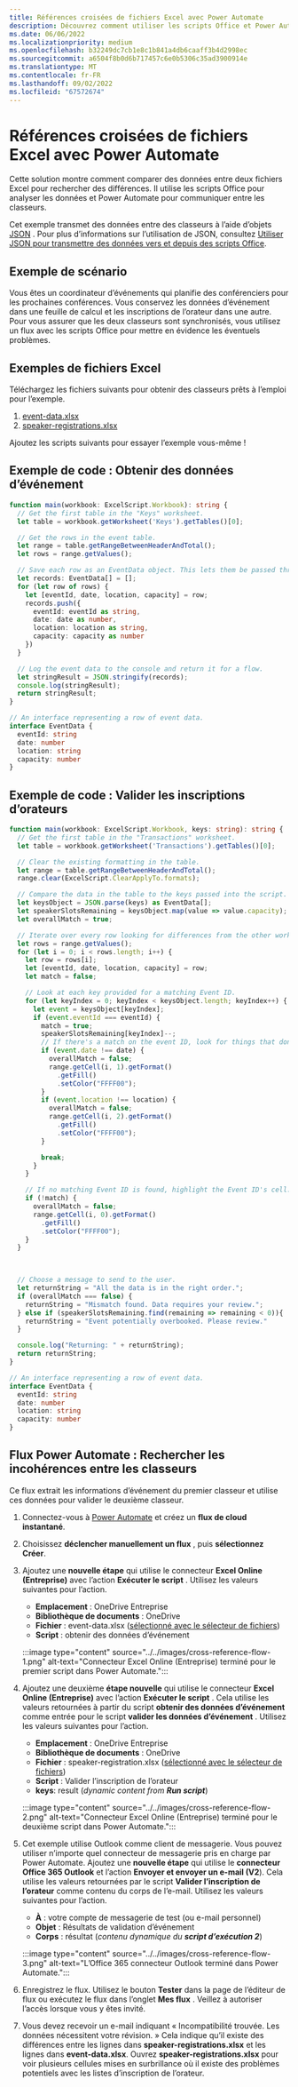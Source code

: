 ```yaml
---
title: Références croisées de fichiers Excel avec Power Automate
description: Découvrez comment utiliser les scripts Office et Power Automate pour référencer et mettre en forme un fichier Excel.
ms.date: 06/06/2022
ms.localizationpriority: medium
ms.openlocfilehash: b32249dc7cb1e8c1b841a4db6caaff3b4d2998ec
ms.sourcegitcommit: a6504f8b0d6b717457c6e0b5306c35ad3900914e
ms.translationtype: MT
ms.contentlocale: fr-FR
ms.lasthandoff: 09/02/2022
ms.locfileid: "67572674"
---
```

# <a name="cross-reference-excel-files-with-power-automate"></a>Références croisées de fichiers Excel avec Power Automate

Cette solution montre comment comparer des données entre deux fichiers Excel pour rechercher des différences. Il utilise les scripts Office pour analyser les données et Power Automate pour communiquer entre les classeurs.

Cet exemple transmet des données entre des classeurs à l’aide d’objets [JSON](https://www.w3schools.com/whatis/whatis_json.asp) . Pour plus d’informations sur l’utilisation de JSON, consultez [Utiliser JSON pour transmettre des données vers et depuis des scripts Office](../../develop/use-json.md).

## <a name="example-scenario"></a>Exemple de scénario

Vous êtes un coordinateur d’événements qui planifie des conférenciers pour les prochaines conférences. Vous conservez les données d’événement dans une feuille de calcul et les inscriptions de l’orateur dans une autre. Pour vous assurer que les deux classeurs sont synchronisés, vous utilisez un flux avec les scripts Office pour mettre en évidence les éventuels problèmes.

## <a name="sample-excel-files"></a>Exemples de fichiers Excel

Téléchargez les fichiers suivants pour obtenir des classeurs prêts à l’emploi pour l’exemple.

1. [event-data.xlsx](event-data.xlsx)
1. [speaker-registrations.xlsx](speaker-registrations.xlsx)

Ajoutez les scripts suivants pour essayer l’exemple vous-même !

## <a name="sample-code-get-event-data"></a>Exemple de code : Obtenir des données d’événement

```TypeScript
function main(workbook: ExcelScript.Workbook): string {
  // Get the first table in the "Keys" worksheet.
  let table = workbook.getWorksheet('Keys').getTables()[0];

  // Get the rows in the event table.
  let range = table.getRangeBetweenHeaderAndTotal();
  let rows = range.getValues();

  // Save each row as an EventData object. This lets them be passed through Power Automate.
  let records: EventData[] = [];
  for (let row of rows) {
    let [eventId, date, location, capacity] = row;
    records.push({
      eventId: eventId as string,
      date: date as number,
      location: location as string,
      capacity: capacity as number
    })
  }

  // Log the event data to the console and return it for a flow.
  let stringResult = JSON.stringify(records);
  console.log(stringResult);
  return stringResult;
}

// An interface representing a row of event data.
interface EventData {
  eventId: string
  date: number
  location: string
  capacity: number
}
```

## <a name="sample-code-validate-speaker-registrations"></a>Exemple de code : Valider les inscriptions d’orateurs

```TypeScript
function main(workbook: ExcelScript.Workbook, keys: string): string {
  // Get the first table in the "Transactions" worksheet.
  let table = workbook.getWorksheet('Transactions').getTables()[0];

  // Clear the existing formatting in the table.
  let range = table.getRangeBetweenHeaderAndTotal();
  range.clear(ExcelScript.ClearApplyTo.formats);

  // Compare the data in the table to the keys passed into the script.
  let keysObject = JSON.parse(keys) as EventData[];
  let speakerSlotsRemaining = keysObject.map(value => value.capacity);
  let overallMatch = true;

  // Iterate over every row looking for differences from the other worksheet.
  let rows = range.getValues();
  for (let i = 0; i < rows.length; i++) {
    let row = rows[i];
    let [eventId, date, location, capacity] = row;
    let match = false;

    // Look at each key provided for a matching Event ID.
    for (let keyIndex = 0; keyIndex < keysObject.length; keyIndex++) {
      let event = keysObject[keyIndex];
      if (event.eventId === eventId) {
        match = true;
        speakerSlotsRemaining[keyIndex]--;
        // If there's a match on the event ID, look for things that don't match and highlight them.
        if (event.date !== date) {
          overallMatch = false;
          range.getCell(i, 1).getFormat()
            .getFill()
            .setColor("FFFF00");
        }
        if (event.location !== location) {
          overallMatch = false;
          range.getCell(i, 2).getFormat()
            .getFill()
            .setColor("FFFF00");
        }

        break;
      }
    }

    // If no matching Event ID is found, highlight the Event ID's cell.
    if (!match) {
      overallMatch = false;
      range.getCell(i, 0).getFormat()
        .getFill()
        .setColor("FFFF00");
    }
  }

  

  // Choose a message to send to the user.
  let returnString = "All the data is in the right order.";
  if (overallMatch === false) {
    returnString = "Mismatch found. Data requires your review.";
  } else if (speakerSlotsRemaining.find(remaining => remaining < 0)){
    returnString = "Event potentially overbooked. Please review."
  }

  console.log("Returning: " + returnString);
  return returnString;
}

// An interface representing a row of event data.
interface EventData {
  eventId: string
  date: number
  location: string
  capacity: number
}
```

## <a name="power-automate-flow-check-for-inconsistencies-across-the-workbooks"></a>Flux Power Automate : Rechercher les incohérences entre les classeurs

Ce flux extrait les informations d’événement du premier classeur et utilise ces données pour valider le deuxième classeur.

1. Connectez-vous à [Power Automate](https://flow.microsoft.com) et créez un **flux de cloud instantané**.
1. Choisissez **déclencher manuellement un flux** , puis **sélectionnez Créer**.
1. Ajoutez une **nouvelle étape** qui utilise le connecteur **Excel Online (Entreprise)** avec l’action **Exécuter le script** . Utilisez les valeurs suivantes pour l’action.
    * **Emplacement** : OneDrive Entreprise
    * **Bibliothèque de documents** : OneDrive
    * **Fichier** : event-data.xlsx ([sélectionné avec le sélecteur de fichiers](../../testing/power-automate-troubleshooting.md#select-workbooks-with-the-file-browser-control))
    * **Script** : obtenir des données d’événement

    :::image type="content" source="../../images/cross-reference-flow-1.png" alt-text="Connecteur Excel Online (Entreprise) terminé pour le premier script dans Power Automate.":::

1. Ajoutez une deuxième **étape nouvelle** qui utilise le connecteur **Excel Online (Entreprise)** avec l’action **Exécuter le script** . Cela utilise les valeurs retournées à partir du script **obtenir des données d’événement** comme entrée pour le script **valider les données d’événement** . Utilisez les valeurs suivantes pour l’action.
    * **Emplacement** : OneDrive Entreprise
    * **Bibliothèque de documents** : OneDrive
    * **Fichier** : speaker-registration.xlsx ([sélectionné avec le sélecteur de fichiers](../../testing/power-automate-troubleshooting.md#select-workbooks-with-the-file-browser-control))
    * **Script** : Valider l’inscription de l’orateur
    * **keys**: result (_dynamic content from **Run script**_)

    :::image type="content" source="../../images/cross-reference-flow-2.png" alt-text="Connecteur Excel Online (Entreprise) terminé pour le deuxième script dans Power Automate.":::
1. Cet exemple utilise Outlook comme client de messagerie. Vous pouvez utiliser n’importe quel connecteur de messagerie pris en charge par Power Automate. Ajoutez une **nouvelle étape** qui utilise le **connecteur Office 365 Outlook** et l’action **Envoyer et envoyer un e-mail (V2**). Cela utilise les valeurs retournées par le script **Valider l’inscription de l’orateur** comme contenu du corps de l’e-mail. Utilisez les valeurs suivantes pour l’action.
    * **À** : votre compte de messagerie de test (ou e-mail personnel)
    * **Objet** : Résultats de validation d’événement
    * **Corps** : résultat (_contenu dynamique du **script d’exécution 2**_)

    :::image type="content" source="../../images/cross-reference-flow-3.png" alt-text="L’Office 365 connecteur Outlook terminé dans Power Automate.":::
1. Enregistrez le flux. Utilisez le bouton **Tester** dans la page de l’éditeur de flux ou exécutez le flux dans l’onglet **Mes flux** . Veillez à autoriser l’accès lorsque vous y êtes invité.
1. Vous devez recevoir un e-mail indiquant « Incompatibilité trouvée. Les données nécessitent votre révision. » Cela indique qu’il existe des différences entre les lignes dans **speaker-registrations.xlsx** et les lignes dans **event-data.xlsx**. Ouvrez **speaker-registrations.xlsx** pour voir plusieurs cellules mises en surbrillance où il existe des problèmes potentiels avec les listes d’inscription de l’orateur.

